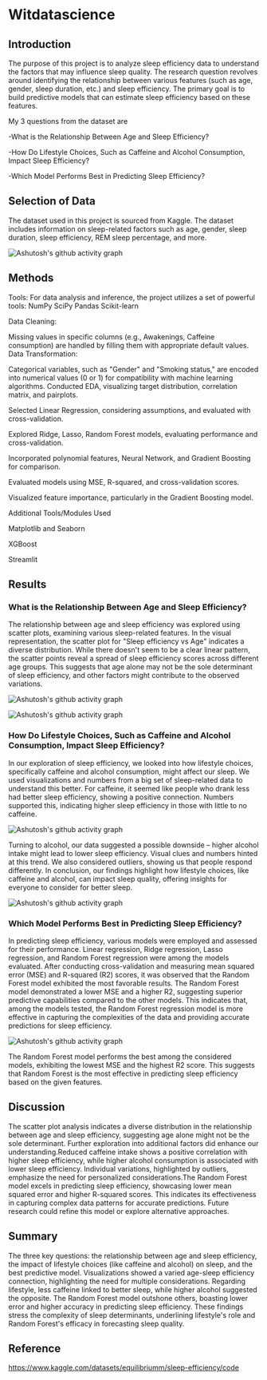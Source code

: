 # Witdatascience
## Introduction
The purpose of this project is to analyze sleep efficiency data to understand the factors that may influence sleep quality. The research question revolves around identifying the relationship between various features (such as age, gender, sleep duration, etc.) and sleep efficiency. The primary goal is to build predictive models that can estimate sleep efficiency based on these features.


My 3 questions from the dataset are

-What is the Relationship Between Age and Sleep Efficiency?

-How Do Lifestyle Choices, Such as Caffeine and Alcohol Consumption, Impact Sleep Efficiency?

-Which Model Performs Best in Predicting Sleep Efficiency?

## Selection of Data

The dataset used in this project is sourced from Kaggle. The dataset includes information on sleep-related factors such as age, gender, sleep duration, sleep efficiency, REM sleep percentage, and more. 

![Ashutosh's github activity graph](https://github.com/joosmith/Witdatascience/blob/main/graph/Data__preview.png)
## Methods
Tools:
For data analysis and inference, the project utilizes a set of powerful tools:
NumPy
SciPy
Pandas 
Scikit-learn

Data Cleaning:

Missing values in specific columns (e.g., Awakenings, Caffeine consumption) are handled by filling them with appropriate default values.
Data Transformation:

Categorical variables, such as "Gender" and "Smoking status," are encoded into numerical values (0 or 1) for compatibility with machine learning algorithms.
Conducted EDA, visualizing target distribution, correlation matrix, and pairplots.

Selected Linear Regression, considering assumptions, and evaluated with cross-validation.

Explored Ridge, Lasso, Random Forest models, evaluating performance and cross-validation.

Incorporated polynomial features, Neural Network, and Gradient Boosting for comparison.

Evaluated models using MSE, R-squared, and cross-validation scores.

Visualized feature importance, particularly in the Gradient Boosting model.

Additional Tools/Modules Used 

Matplotlib and Seaborn

XGBoost

Streamlit

## Results

### What is the Relationship Between Age and Sleep Efficiency?

The relationship between age and sleep efficiency was explored using scatter plots, examining various sleep-related features. In the visual representation, the scatter plot for "Sleep efficiency vs Age" indicates a diverse distribution. While there doesn't seem to be a clear linear pattern, the scatter points reveal a spread of sleep efficiency scores across different age groups. This suggests that age alone may not be the sole determinant of sleep efficiency, and other factors might contribute to the observed variations. 

![Ashutosh's github activity graph](https://github.com/joosmith/Witdatascience/blob/main/graph/Age_Sleepeff.png)


![Ashutosh's github activity graph](https://github.com/joosmith/Witdatascience/blob/main/graph/Sleepeff_features.png)


### How Do Lifestyle Choices, Such as Caffeine and Alcohol Consumption, Impact Sleep Efficiency?

In our exploration of sleep efficiency, we looked into how lifestyle choices, specifically caffeine and alcohol consumption, might affect our sleep. We used visualizations and numbers from a big set of sleep-related data to understand this better. For caffeine, it seemed like people who drank less had better sleep efficiency, showing a positive connection. Numbers supported this, indicating higher sleep efficiency in those with little to no caffeine.

![Ashutosh's github activity graph](https://github.com/joosmith/Witdatascience/blob/main/graph/impact_of%20_caffeine.png)

 Turning to alcohol, our data suggested a possible downside – higher alcohol intake might lead to lower sleep efficiency. Visual clues and numbers hinted at this trend. We also considered outliers, showing us that people respond differently. In conclusion, our findings highlight how lifestyle choices, like caffeine and alcohol, can impact sleep quality, offering insights for everyone to consider for better sleep.
 
![Ashutosh's github activity graph](https://github.com/joosmith/Witdatascience/blob/main/graph/impact_of%20_alchohol.png)

### Which Model Performs Best in Predicting Sleep Efficiency?

In predicting sleep efficiency, various models were employed and assessed for their performance. Linear regression, Ridge regression, Lasso regression, and Random Forest regression were among the models evaluated. After conducting cross-validation and measuring mean squared error (MSE) and R-squared (R2) scores, it was observed that the Random Forest model exhibited the most favorable results. The Random Forest model demonstrated a lower MSE and a higher R2, suggesting superior predictive capabilities compared to the other models. This indicates that, among the models tested, the Random Forest regression model is more effective in capturing the complexities of the data and providing accurate predictions for sleep efficiency.


![Ashutosh's github activity graph](https://github.com/joosmith/Witdatascience/blob/main/graph/Model_results.png)

The Random Forest model performs the best among the considered models, exhibiting the lowest MSE and the highest R2 score. This suggests that Random Forest is the most effective in predicting sleep efficiency based on the given features.

## Discussion 

The scatter plot analysis indicates a diverse distribution in the relationship between age and sleep efficiency, suggesting age alone might not be the sole determinant. Further exploration into additional factors did enhance our understanding.Reduced caffeine intake shows a positive correlation with higher sleep efficiency, while higher alcohol consumption is associated with lower sleep efficiency. Individual variations, highlighted by outliers, emphasize the need for personalized considerations.The Random Forest model excels in predicting sleep efficiency, showcasing lower mean squared error and higher R-squared scores. This indicates its effectiveness in capturing complex data patterns for accurate predictions. Future research could refine this model or explore alternative approaches.

## Summary

The three key questions: the relationship between age and sleep efficiency, the impact of lifestyle choices (like caffeine and alcohol) on sleep, and the best predictive model. Visualizations showed a varied age-sleep efficiency connection, highlighting the need for multiple considerations. Regarding lifestyle, less caffeine linked to better sleep, while higher alcohol suggested the opposite. The Random Forest model outshone others, boasting lower error and higher accuracy in predicting sleep efficiency. These findings stress the complexity of sleep determinants, underlining lifestyle's role and Random Forest's efficacy in forecasting sleep quality.
## Reference

https://www.kaggle.com/datasets/equilibriumm/sleep-efficiency/code
